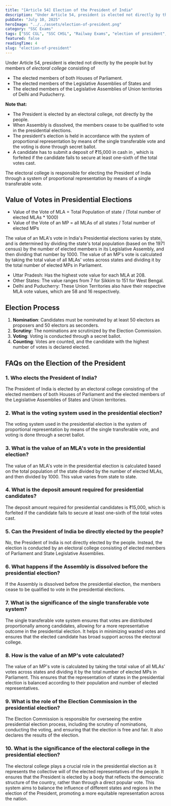 ```yaml
---
title: "[Article 54] Election of the President of India"
description: "Under Article 54, president is elected not directly by the people but by members of electoral college."
pubDate: "July 10, 2025"
heroImage: "../../assets/election-of-president.png"
category: "SSC Exams"
tags: ["SSC CGL", "SSC CHSL", "Railway Exams", "election of president", "Election of president article"]
featured: false
readingTime: 4
slug: "election-of-president"
---
```

Under Article 54, president is elected not directly by the people but by members of *electoral college* consisting of
- The elected members of both Houses of Parliament.
- The elected members of the Legislative Assemblies of States and
- The elected members of the Legislative Assemblies of Union territories of Delhi and Puducherry.

**Note that:**
- The President is elected by an electoral college, not directly by the people.
- When Assembly is dissolved, the members cease to be qualified to vote in the presidential elections.
- The president's election is held in accordance with the system of proportional representation by means of the single transferable vote and the voting is done through secret ballot.
- A candidate has to submit a deposit of ₹15,000 in cash in , which is forfeited if the candidate fails to secure at least one-sixth of the total votes cast.


The electoral college is responsible for electing the President of India through a system of proportional representation by means of a single transferable vote.

## Value of Votes in Presidential Elections
- Value of the Vote of MLA = Total Population of state / (Total number of elected MLAs * 1000)
- Value of the Vote of an MP = all MLAs of all states / Total number of elected MPs

The value of an MLA's vote in India's Presidential elections varies by state, and is determined by dividing the state's total population (based on the 1971 census) by the number of elected members in its Legislative Assembly, and then dividing that number by 1000. The value of an MP's vote is calculated by taking the total value of all MLAs' votes across states and dividing it by the total number of elected MPs in Parliament.

- Uttar Pradesh: Has the highest vote value for each MLA at 208.
- Other States: The value ranges from 7 for Sikkim to 151 for West Bengal.
- Delhi and Puducherry: These Union Territories also have their respective MLA vote values, which are 58 and 16 respectively.


## Election Process
1. **Nomination**: Candidates must be nominated by at least 50 electors as proposers and 50 electors as seconders.
2. **Scrutiny**: The nominations are scrutinized by the Election Commission.
3. **Voting**: Voting is conducted through a secret ballot.
4. **Counting**: Votes are counted, and the candidate with the highest number of votes is declared elected.

## FAQs on the Election of the President
### 1. Who elects the President of India?
The President of India is elected by an electoral college consisting of the elected members of both Houses of Parliament and the elected members of the Legislative Assemblies of States and Union territories.

### 2. What is the voting system used in the presidential election?
The voting system used in the presidential election is the system of proportional representation by means of the single transferable vote, and voting is done through a secret ballot.

### 3. What is the value of an MLA's vote in the presidential election?
The value of an MLA's vote in the presidential election is calculated based on the total population of the state divided by the number of elected MLAs, and then divided by 1000. This value varies from state to state.

### 4. What is the deposit amount required for presidential candidates?
The deposit amount required for presidential candidates is ₹15,000, which is forfeited if the candidate fails to secure at least one-sixth of the total votes cast.

### 5. Can the President of India be directly elected by the people?
No, the President of India is not directly elected by the people. Instead, the election is conducted by an electoral college consisting of elected members of Parliament and State Legislative Assemblies.

### 6. What happens if the Assembly is dissolved before the presidential election?
If the Assembly is dissolved before the presidential election, the members cease to be qualified to vote in the presidential elections.

### 7. What is the significance of the single transferable vote system?
The single transferable vote system ensures that votes are distributed proportionally among candidates, allowing for a more representative outcome in the presidential election. It helps in minimizing wasted votes and ensures that the elected candidate has broad support across the electoral college.

### 8. How is the value of an MP's vote calculated?
The value of an MP's vote is calculated by taking the total value of all MLAs' votes across states and dividing it by the total number of elected MPs in Parliament. This ensures that the representation of states in the presidential election is balanced according to their population and number of elected representatives.

### 9. What is the role of the Election Commission in the presidential election?
The Election Commission is responsible for overseeing the entire presidential election process, including the scrutiny of nominations, conducting the voting, and ensuring that the election is free and fair. It also declares the results of the election.

### 10. What is the significance of the electoral college in the presidential election?
The electoral college plays a crucial role in the presidential election as it represents the collective will of the elected representatives of the people. It ensures that the President is elected by a body that reflects the democratic structure of the country, rather than through a direct popular vote. This system aims to balance the influence of different states and regions in the election of the President, promoting a more equitable representation across the nation.





